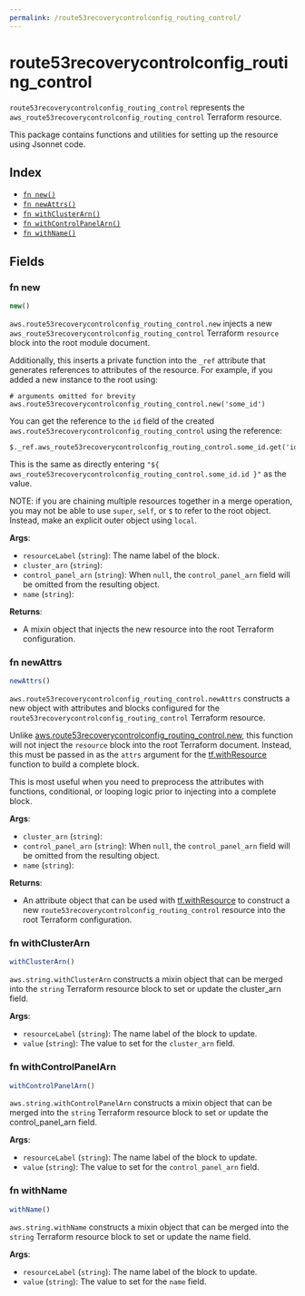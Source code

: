 ```yaml
---
permalink: /route53recoverycontrolconfig_routing_control/
---
```


# route53recoverycontrolconfig_routing_control

`route53recoverycontrolconfig_routing_control` represents the `aws_route53recoverycontrolconfig_routing_control` Terraform resource.



This package contains functions and utilities for setting up the resource using Jsonnet code.


## Index

* [`fn new()`](#fn-new)
* [`fn newAttrs()`](#fn-newattrs)
* [`fn withClusterArn()`](#fn-withclusterarn)
* [`fn withControlPanelArn()`](#fn-withcontrolpanelarn)
* [`fn withName()`](#fn-withname)

## Fields

### fn new

```ts
new()
```


`aws.route53recoverycontrolconfig_routing_control.new` injects a new `aws_route53recoverycontrolconfig_routing_control` Terraform `resource`
block into the root module document.

Additionally, this inserts a private function into the `_ref` attribute that generates references to attributes of the
resource. For example, if you added a new instance to the root using:

    # arguments omitted for brevity
    aws.route53recoverycontrolconfig_routing_control.new('some_id')

You can get the reference to the `id` field of the created `aws.route53recoverycontrolconfig_routing_control` using the reference:

    $._ref.aws_route53recoverycontrolconfig_routing_control.some_id.get('id')

This is the same as directly entering `"${ aws_route53recoverycontrolconfig_routing_control.some_id.id }"` as the value.

NOTE: if you are chaining multiple resources together in a merge operation, you may not be able to use `super`, `self`,
or `$` to refer to the root object. Instead, make an explicit outer object using `local`.

**Args**:
  - `resourceLabel` (`string`): The name label of the block.
  - `cluster_arn` (`string`): 
  - `control_panel_arn` (`string`):  When `null`, the `control_panel_arn` field will be omitted from the resulting object.
  - `name` (`string`): 

**Returns**:
- A mixin object that injects the new resource into the root Terraform configuration.


### fn newAttrs

```ts
newAttrs()
```


`aws.route53recoverycontrolconfig_routing_control.newAttrs` constructs a new object with attributes and blocks configured for the `route53recoverycontrolconfig_routing_control`
Terraform resource.

Unlike [aws.route53recoverycontrolconfig_routing_control.new](#fn-route53recoverycontrolconfigroutingcontrolnew), this function will not inject the `resource`
block into the root Terraform document. Instead, this must be passed in as the `attrs` argument for the
[tf.withResource](https://github.com/tf-libsonnet/core/tree/main/docs#fn-withresource) function to build a complete block.

This is most useful when you need to preprocess the attributes with functions, conditional, or looping logic prior to
injecting into a complete block.

**Args**:
  - `cluster_arn` (`string`): 
  - `control_panel_arn` (`string`):  When `null`, the `control_panel_arn` field will be omitted from the resulting object.
  - `name` (`string`): 

**Returns**:
  - An attribute object that can be used with [tf.withResource](https://github.com/tf-libsonnet/core/tree/main/docs#fn-withresource) to construct a new `route53recoverycontrolconfig_routing_control` resource into the root Terraform configuration.


### fn withClusterArn

```ts
withClusterArn()
```

`aws.string.withClusterArn` constructs a mixin object that can be merged into the `string`
Terraform resource block to set or update the cluster_arn field.



**Args**:
  - `resourceLabel` (`string`): The name label of the block to update.
  - `value` (`string`): The value to set for the `cluster_arn` field.


### fn withControlPanelArn

```ts
withControlPanelArn()
```

`aws.string.withControlPanelArn` constructs a mixin object that can be merged into the `string`
Terraform resource block to set or update the control_panel_arn field.



**Args**:
  - `resourceLabel` (`string`): The name label of the block to update.
  - `value` (`string`): The value to set for the `control_panel_arn` field.


### fn withName

```ts
withName()
```

`aws.string.withName` constructs a mixin object that can be merged into the `string`
Terraform resource block to set or update the name field.



**Args**:
  - `resourceLabel` (`string`): The name label of the block to update.
  - `value` (`string`): The value to set for the `name` field.
